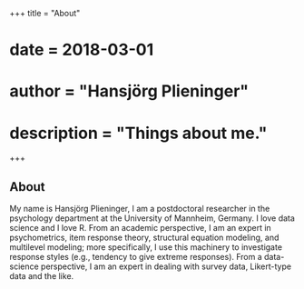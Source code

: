 +++
title = "About"
# date = 2018-03-01
# author = "Hansjörg Plieninger"
# description = "Things about me."
+++

## About

My name is Hansjörg Plieninger, I am a postdoctoral researcher in the psychology department at the University of Mannheim, Germany. I love data science and I love R. From an academic perspective, I am an expert in psychometrics, item response theory, structural equation modeling, and multilevel modeling; more specifically, I use this machinery to investigate response styles (e.g., tendency to give extreme responses). From a data-science perspective, I am an expert in dealing with survey data, Likert-type data and the like.